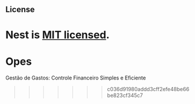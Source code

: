 ## License

Nest is [MIT licensed](https://github.com/nestjs/nest/blob/master/LICENSE).
=======
# Opes
Gestão de Gastos: Controle Financeiro Simples e Eficiente
>>>>>>> c036d91980addd3cff2efe48be66be823cf345c7
